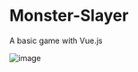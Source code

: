 # Monster-Slayer
A basic game with Vue.js

![image](https://user-images.githubusercontent.com/65244030/115113770-8be0ff80-9fa9-11eb-8c35-f83cd7833e47.png)
